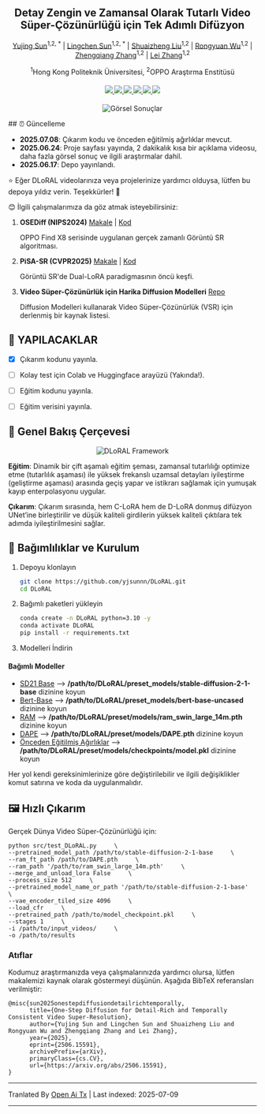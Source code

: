 <div align="center">
<h2>Detay Zengin ve Zamansal Olarak Tutarlı Video Süper-Çözünürlüğü için Tek Adımlı Difüzyon</h2>

[Yujing Sun](https://yjsunnn.github.io/)<sup>1,2, *</sup> | 
[Lingchen Sun](https://scholar.google.com/citations?hl=zh-CN&tzom=-480&user=ZCDjTn8AAAAJ)<sup>1,2, *</sup> | 
[Shuaizheng Liu](https://scholar.google.com/citations?user=wzdCc-QAAAAJ&hl=en)<sup>1,2</sup> | 
[Rongyuan Wu](https://scholar.google.com/citations?user=A-U8zE8AAAAJ&hl=zh-CN)<sup>1,2</sup> | 
[Zhengqiang Zhang](https://scholar.google.com.tw/citations?user=UX26wSMAAAAJ&hl=en)<sup>1,2</sup> | 
[Lei Zhang](https://www4.comp.polyu.edu.hk/~cslzhang)<sup>1,2</sup>

<sup>1</sup>Hong Kong Politeknik Üniversitesi, <sup>2</sup>OPPO Araştırma Enstitüsü
</div>

<div>
    <h4 align="center">
        <a href="https://yjsunnn.github.io/DLoRAL-project/" target='_blank'>
        <img src="https://img.shields.io/badge/💡-Project%20Page-gold">
        </a>
        <a href="https://arxiv.org/pdf/2506.15591" target='_blank'>
        <img src="https://img.shields.io/badge/arXiv-2312.06640-b31b1b.svg">
        </a>
        <a href="https://www.youtube.com/embed/Jsk8zSE3U-w?si=jz1Isdzxt_NqqDFL&vq=hd1080" target='_blank'>
        <img src="https://img.shields.io/badge/Demo%20Video-%23FF0000.svg?logo=YouTube&logoColor=white">
        </a>
        <a href="https://www.youtube.com/embed/xzZL8X10_KU?si=vOB3chIa7Zo0l54v" target="_blank">
        <img src="https://img.shields.io/badge/2--Min%20Explainer-brightgreen?logo=YouTube&logoColor=white">
        </a>
        </a>
        <a href="https://github.com/yjsunnn/Awesome-video-super-resolution-diffusion" target="_blank">
        <img src="https://img.shields.io/badge/GitHub-Awesome--VSR--Diffusion-181717.svg?logo=github&logoColor=white">
        </a>
<!--         <a href="https://www.youtube.com/embed/Jsk8zSE3U-w?si=jz1Isdzxt_NqqDFL&vq=hd1080" target='_blank'>
        <img src="https://img.shields.io/badge/1--Min%20Algorithm%20Explainer-%23FF0000.svg?logo=YouTube&logoColor=white">
        </a> -->
        <a href="https://github.com/yjsunnn/DLoRAL" target='_blank' style="text-decoration: none;"><img src="https://visitor-badge.laobi.icu/badge?page_id=yjsunnn/DLoRAL"></a>
    </h4>
</div>

<p align="center">

<img src="https://raw.githubusercontent.com/yjsunnn/DLoRAL/main/assets/visual_results.svg" alt="Görsel Sonuçlar">

</p>
## ⏰ Güncelleme

- **2025.07.08**: Çıkarım kodu ve önceden eğitilmiş ağırlıklar mevcut.
- **2025.06.24**: Proje sayfası yayında, 2 dakikalık kısa bir açıklama videosu, daha fazla görsel sonuç ve ilgili araştırmalar dahil.
- **2025.06.17**: Depo yayınlandı.

:star: Eğer DLoRAL videolarınıza veya projelerinize yardımcı olduysa, lütfen bu depoya yıldız verin. Teşekkürler! :hugs:

😊 İlgili çalışmalarımıza da göz atmak isteyebilirsiniz:

1. **OSEDiff (NIPS2024)** [Makale](https://arxiv.org/abs/2406.08177) | [Kod](https://github.com/cswry/OSEDiff/)  

   OPPO Find X8 serisinde uygulanan gerçek zamanlı Görüntü SR algoritması.

2. **PiSA-SR (CVPR2025)** [Makale](https://arxiv.org/pdf/2412.03017) | [Kod](https://github.com/csslc/PiSA-SR) 

   Görüntü SR'de Dual-LoRA paradigmasının öncü keşfi.

3. **Video Süper-Çözünürlük için Harika Diffusion Modelleri** [Repo](https://github.com/yjsunnn/Awesome-video-super-resolution-diffusion)

   Diffusion Modelleri kullanarak Video Süper-Çözünürlük (VSR) için derlenmiş bir kaynak listesi.
## 👀 YAPILACAKLAR
- [x] Çıkarım kodunu yayınla.
- [ ] Kolay test için Colab ve Huggingface arayüzü (Yakında!).
- [ ] Eğitim kodunu yayınla.
- [ ] Eğitim verisini yayınla.


## 🌟 Genel Bakış Çerçevesi

<p align="center">

<img src="https://raw.githubusercontent.com/yjsunnn/DLoRAL/main/assets/pipeline.svg" alt="DLoRAL Framework">

</p>

**Eğitim**: Dinamik bir çift aşamalı eğitim şeması, zamansal tutarlılığı optimize etme (tutarlılık aşaması) ile yüksek frekanslı uzamsal detayları iyileştirme (geliştirme aşaması) arasında geçiş yapar ve istikrarı sağlamak için yumuşak kayıp enterpolasyonu uygular.

**Çıkarım**: Çıkarım sırasında, hem C-LoRA hem de D-LoRA donmuş difüzyon UNet’ine birleştirilir ve düşük kaliteli girdilerin yüksek kaliteli çıktılara tek adımda iyileştirilmesini sağlar.
## 🔧 Bağımlılıklar ve Kurulum

1. Depoyu klonlayın
    ```bash
    git clone https://github.com/yjsunnn/DLoRAL.git
    cd DLoRAL
    ```

2. Bağımlı paketleri yükleyin
    ```bash
    conda create -n DLoRAL python=3.10 -y
    conda activate DLoRAL
    pip install -r requirements.txt
    ```

3. Modelleri İndirin
#### Bağımlı Modeller
* [SD21 Base](https://huggingface.co/stabilityai/stable-diffusion-2-1-base) --> **/path/to/DLoRAL/preset_models/stable-diffusion-2-1-base** dizinine koyun
* [Bert-Base](https://huggingface.co/google-bert/bert-base-uncased) --> **/path/to/DLoRAL/preset_models/bert-base-uncased** dizinine koyun
* [RAM](https://huggingface.co/spaces/xinyu1205/recognize-anything/blob/main/ram_swin_large_14m.pth) --> **/path/to/DLoRAL/preset/models/ram_swin_large_14m.pth** dizinine koyun
* [DAPE](https://drive.google.com/file/d/1KIV6VewwO2eDC9g4Gcvgm-a0LDI7Lmwm/view?usp=drive_link) --> **/path/to/DLoRAL/preset/models/DAPE.pth** dizinine koyun
* [Önceden Eğitilmiş Ağırlıklar](https://drive.google.com/file/d/1vpcaySpRx_K-tXq2D2EBqFZ-03Foky8G/view?usp=sharing) --> **/path/to/DLoRAL/preset/models/checkpoints/model.pkl** dizinine koyun

Her yol kendi gereksinimlerinize göre değiştirilebilir ve ilgili değişiklikler komut satırına ve koda da uygulanmalıdır.
## 🖼️ Hızlı Çıkarım
Gerçek Dünya Video Süper-Çözünürlüğü için:

```
python src/test_DLoRAL.py     \
--pretrained_model_path /path/to/stable-diffusion-2-1-base     \
--ram_ft_path /path/to/DAPE.pth     \
--ram_path '/path/to/ram_swin_large_14m.pth'     \
--merge_and_unload_lora False     \
--process_size 512     \
--pretrained_model_name_or_path '/path/to/stable-diffusion-2-1-base'     \
--vae_encoder_tiled_size 4096     \
--load_cfr     \
--pretrained_path /path/to/model_checkpoint.pkl     \
--stages 1     \
-i /path/to/input_videos/     \
-o /path/to/results
```
### Atıflar
Kodumuz araştırmanızda veya çalışmalarınızda yardımcı olursa, lütfen makalemizi kaynak olarak göstermeyi düşünün.
Aşağıda BibTeX referansları verilmiştir:

```
@misc{sun2025onestepdiffusiondetailrichtemporally,
      title={One-Step Diffusion for Detail-Rich and Temporally Consistent Video Super-Resolution}, 
      author={Yujing Sun and Lingchen Sun and Shuaizheng Liu and Rongyuan Wu and Zhengqiang Zhang and Lei Zhang},
      year={2025},
      eprint={2506.15591},
      archivePrefix={arXiv},
      primaryClass={cs.CV},
      url={https://arxiv.org/abs/2506.15591}, 
}
```

---

Tranlated By [Open Ai Tx](https://github.com/OpenAiTx/OpenAiTx) | Last indexed: 2025-07-09

---